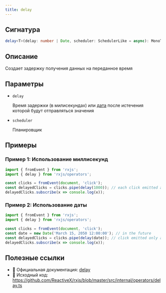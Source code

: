 ```yaml
---
title: delay
---
```


## Сигнатура

```typescript
delay<T>(delay: number | Date, scheduler: SchedulerLike = async): MonoTypeOperatorFunction<T>
```

## Описание

Создает задержку получения данных на переданное время

## Параметры

- `delay`
  
  Время задержки (в милисекундах) или [дата](https://developer.mozilla.org/en-US/docs/Web/JavaScript/Reference/Global_Objects/Date) после истечения которой будут отправляться значения

- `scheduler`
  
  Планировщик

## Примеры

### Пример 1: Использование миллисекунд

```typescript
import { fromEvent } from 'rxjs';
import { delay } from 'rxjs/operators';

const clicks = fromEvent(document, 'click');
const delayedClicks = clicks.pipe(delay(1000)); // each click emitted after 1 second
delayedClicks.subscribe(x => console.log(x));
```

### Пример 2: Использование даты

```typescript
import { fromEvent } from 'rxjs';
import { delay } from 'rxjs/operators';

const clicks = fromEvent(document, 'click');
const date = new Date('March 15, 2050 12:00:00'); // in the future
const delayedClicks = clicks.pipe(delay(date)); // click emitted only after that date
delayedClicks.subscribe(x => console.log(x));
```

## Полезные ссылки

- 📰 Официальная документация: [delay](https://rxjs.dev/api/operators/delay)
- 📁 Исходный код: https://github.com/ReactiveX/rxjs/blob/master/src/internal/operators/delay.ts

